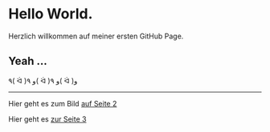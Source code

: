 # Hello World.

Herzlich willkommen auf meiner ersten GitHub Page.

## Yeah ...

٩( ᐛ )و ٩( ᐛ )و ٩( ᐛ )و

___  

Hier geht es zum Bild [auf Seite 2](Seite2) 

Hier geht es [zur Seite 3](Seite3) 
